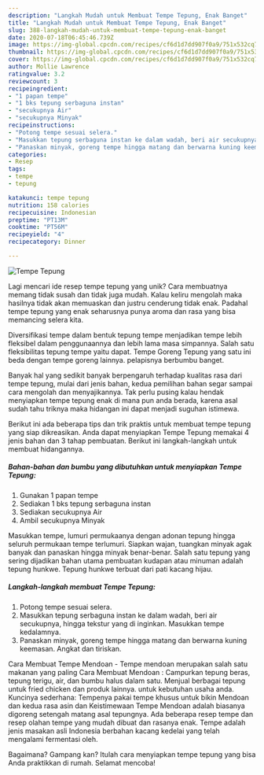 ```yaml
---
description: "Langkah Mudah untuk Membuat Tempe Tepung, Enak Banget"
title: "Langkah Mudah untuk Membuat Tempe Tepung, Enak Banget"
slug: 388-langkah-mudah-untuk-membuat-tempe-tepung-enak-banget
date: 2020-07-18T06:45:46.739Z
image: https://img-global.cpcdn.com/recipes/cf6d1d7dd907f0a9/751x532cq70/tempe-tepung-foto-resep-utama.jpg
thumbnail: https://img-global.cpcdn.com/recipes/cf6d1d7dd907f0a9/751x532cq70/tempe-tepung-foto-resep-utama.jpg
cover: https://img-global.cpcdn.com/recipes/cf6d1d7dd907f0a9/751x532cq70/tempe-tepung-foto-resep-utama.jpg
author: Mollie Lawrence
ratingvalue: 3.2
reviewcount: 3
recipeingredient:
- "1 papan tempe"
- "1 bks tepung serbaguna instan"
- "secukupnya Air"
- "secukupnya Minyak"
recipeinstructions:
- "Potong tempe sesuai selera."
- "Masukkan tepung serbaguna instan ke dalam wadah, beri air secukupnya, hingga tekstur yang di inginkan. Masukkan tempe kedalamnya."
- "Panaskan minyak, goreng tempe hingga matang dan berwarna kuning keemasan. Angkat dan tiriskan."
categories:
- Resep
tags:
- tempe
- tepung

katakunci: tempe tepung 
nutrition: 158 calories
recipecuisine: Indonesian
preptime: "PT13M"
cooktime: "PT56M"
recipeyield: "4"
recipecategory: Dinner

---
```



![Tempe Tepung](https://img-global.cpcdn.com/recipes/cf6d1d7dd907f0a9/751x532cq70/tempe-tepung-foto-resep-utama.jpg)

Lagi mencari ide resep tempe tepung yang unik? Cara membuatnya memang tidak susah dan tidak juga mudah. Kalau keliru mengolah maka hasilnya tidak akan memuaskan dan justru cenderung tidak enak. Padahal tempe tepung yang enak seharusnya punya aroma dan rasa yang bisa memancing selera kita.

Diversifikasi tempe dalam bentuk tepung tempe menjadikan tempe lebih fleksibel dalam penggunaannya dan lebih lama masa simpannya. Salah satu fleksibilitas tepung tempe yaitu dapat. Tempe Goreng Tepung yang satu ini beda dengan tempe goreng lainnya. pelapisnya berbumbu banget.

Banyak hal yang sedikit banyak berpengaruh terhadap kualitas rasa dari tempe tepung, mulai dari jenis bahan, kedua pemilihan bahan segar sampai cara mengolah dan menyajikannya. Tak perlu pusing kalau hendak menyiapkan tempe tepung enak di mana pun anda berada, karena asal sudah tahu triknya maka hidangan ini dapat menjadi suguhan istimewa.


Berikut ini ada beberapa tips dan trik praktis untuk membuat tempe tepung yang siap dikreasikan. Anda dapat menyiapkan Tempe Tepung memakai 4 jenis bahan dan 3 tahap pembuatan. Berikut ini langkah-langkah untuk membuat hidangannya.

<!--inarticleads1-->

##### Bahan-bahan dan bumbu yang dibutuhkan untuk menyiapkan Tempe Tepung:

1. Gunakan 1 papan tempe
1. Sediakan 1 bks tepung serbaguna instan
1. Sediakan secukupnya Air
1. Ambil secukupnya Minyak


Masukkan tempe, lumuri permukaanya dengan adonan tepung hingga seluruh permukaan tempe terlumuri. Siapkan wajan, tuangkan minyak agak banyak dan panaskan hingga minyak benar-benar. Salah satu tepung yang sering dijadikan bahan utama pembuatan kudapan atau minuman adalah tepung hunkwe. Tepung hunkwe terbuat dari pati kacang hijau. 

<!--inarticleads2-->

##### Langkah-langkah membuat Tempe Tepung:

1. Potong tempe sesuai selera.
1. Masukkan tepung serbaguna instan ke dalam wadah, beri air secukupnya, hingga tekstur yang di inginkan. Masukkan tempe kedalamnya.
1. Panaskan minyak, goreng tempe hingga matang dan berwarna kuning keemasan. Angkat dan tiriskan.


Cara Membuat Tempe Mendoan - Tempe mendoan merupakan salah satu makanan yang paling Cara Membuat Mendoan : Campurkan tepung beras, tepung terigu, air, dan bumbu halus dalam satu. Menjual berbagai tepung untuk fried chicken dan produk lainnya. untuk kebutuhan usaha anda. Kuncinya sederhana: Tempenya pakai tempe khusus untuk bikin Mendoan dan kedua rasa asin dan Keistimewaan Tempe Mendoan adalah biasanya digoreng setengah matang asal tepungnya. Ada beberapa resep tempe dan resep olahan tempe yang mudah dibuat dan rasanya enak. Tempe adalah jenis masakan asli Indonesia berbahan kacang kedelai yang telah mengalami fermentasi oleh. 

Bagaimana? Gampang kan? Itulah cara menyiapkan tempe tepung yang bisa Anda praktikkan di rumah. Selamat mencoba!
